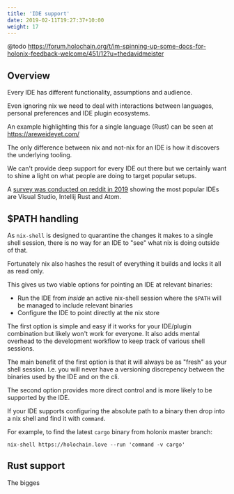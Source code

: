 ```yaml
---
title: 'IDE support'
date: 2019-02-11T19:27:37+10:00
weight: 17
---
```


@todo https://forum.holochain.org/t/im-spinning-up-some-docs-for-holonix-feedback-welcome/451/12?u=thedavidmeister

## Overview

Every IDE has different functionality, assumptions and audience.

Even ignoring nix we need to deal with interactions between languages, personal preferences and IDE plugin ecosystems.

An example highlighting this for a single language (Rust) can be seen at https://areweideyet.com/

The only difference between nix and not-nix for an IDE is how it discovers the underlying tooling.

We can't provide deep support for every IDE out there but we certainly want to shine a light on what people are doing to target popular setups.

A [survey was conducted on reddit in 2019](https://www.reddit.com/r/holochain/comments/cjme4a/whats_your_favorite_ide/) showing the most popular IDEs are Visual Studio, Intellij Rust and Atom.

## $PATH handling

As `nix-shell` is designed to quarantine the changes it makes to a single shell session, there is no way for an IDE to "see" what nix is doing outside of that.

Fortunately nix also hashes the result of everything it builds and locks it all as read only.

This gives us two viable options for pointing an IDE at relevant binaries:

- Run the IDE from _inside_ an active nix-shell session where the `$PATH` will be managed to include relevant binaries
- Configure the IDE to point directly at the nix store

The first option is simple and easy if it works for your IDE/plugin combination but likely won't work for everyone. It also adds mental overhead to the development workflow to keep track of various shell sessions.

The main benefit of the first option is that it will always be as "fresh" as your shell session. I.e. you will never have a versioning discrepency between the binaries used by the IDE and on the cli.

The second option provides more direct control and is more likely to be supported by the IDE.

If your IDE supports configuring the absolute path to a binary then drop into a nix shell and find it with `command`.

For example, to find the latest `cargo` binary from holonix master branch:

```shell
nix-shell https://holochain.love --run 'command -v cargo'
```

## Rust support

The bigges
